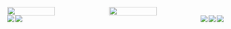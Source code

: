 <div  style="display: flex; flex-direction: row;">
<img width="47%" src="https://github-readme-stats.vercel.app/api?username=jeison-AK&show_icons=true&theme=radical&count_private=true" />
<img width="47%" src="https://github-readme-stats.vercel.app/api/top-langs/?username=jeison-AK&layout=compact&theme=radical" />
</div>

<img align="left" src="https://img.shields.io/badge/JavaScript-323330?style=for-the-badge&logo=javascript&logoColor=F7DF1E" />
<img align="left" src="https://img.shields.io/badge/CSS3-1572B6?style=for-the-badge&logo=css3&logoColor=white" />

<img align="right" src="https://img.shields.io/badge/React-20232A?style=for-the-badge&logo=react&logoColor=61DAFB" />
<img align="right" src="https://img.shields.io/badge/MongoDB-4EA94B?style=for-the-badge&logo=mongodb&logoColor=white" />
<img align="right" src="https://img.shields.io/badge/MySQL-005C84?style=for-the-badge&logo=mysql&logoColor=white" />




<!---
Linkedin
<img align="left" src="https://img.shields.io/badge/LinkedIn-0077B5?style=for-the-badge&logo=linkedin&logoColor=white" />

Languages
https://img.shields.io/badge/TypeScript-007ACC?style=for-the-badge&logo=typescript&logoColor=white
https://img.shields.io/badge/Kotlin-0095D5?&style=for-the-badge&logo=kotlin&logoColor=white
https://img.shields.io/badge/Codewars-B1361E?style=for-the-badge&logo=Codewars&logoColor=white
-->
